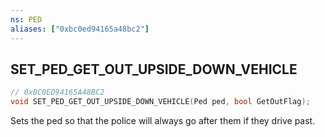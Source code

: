 ```yaml
---
ns: PED
aliases: ["0xbc0ed94165a48bc2"]
---
```

## SET_PED_GET_OUT_UPSIDE_DOWN_VEHICLE

```c
// 0xBC0ED94165A48BC2
void SET_PED_GET_OUT_UPSIDE_DOWN_VEHICLE(Ped ped, bool GetOutFlag);
```

Sets the ped so that the police will always go after them if they drive past.

